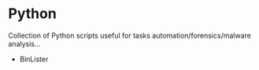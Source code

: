 # Python
Collection of Python scripts useful for tasks automation/forensics/malware analysis...

* BinLister
